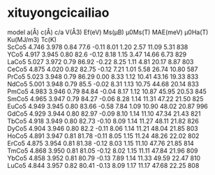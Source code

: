 # xituyongcicailiao
model  a(Å)   c(Å)   c/a  V(Å3) Ef(eV)  Ms(μB)  μ0Ms(T)  MAE(meV)  μ0Ha(T)  Ku(MJ/m3)  Tc(K)  
ScCo5  4.746  3.978  0.84 77.6  -0.11    8.01    1.20     2.57      11.09     5.31      838    
YCo5   4.917  3.945  0.80 82.6  -0.12    8.18    1.15     3.47      14.66     6.73      829    
LaCo5  5.027  3.972  0.79 86.92 -0.22    8.25    1.11     4.81      20.17     8.87      803    
CeCo5  4.875  4.020  0.82 82.75 -0.12    7.21    1.01     5.58      26.74     10.80     587    
PrCo5  5.023  3.948  0.79 86.29  0.00    8.33    1.12     10.41     43.16     19.33     833    
NdCo5  5.001  3.948  0.79 85.5	-0.02    8.31    1.13     10.75     44.68     20.14     833    
PmCo5  4.983  3.946  0.79 84.84	-0.04    8.17    1.12 	  10.87     45.95     20.53     845    
SmCo5  4.965  3.947  0.79 84.27	-0.06    8.28    1.14 	  11.31     47.22     21.50     825    
EuCo5  4.949  3.945  0.80 83.66	-0.58    7.84    1.09 	  10.90     48.02     20.87     996    
GdCo5  4.929  3.944  0.80 82.97	-0.09    8.10    1.14 	  11.10     47.34     21.43     821    
TbCo5  4.918  3.949  0.80 82.73	-0.10    8.09    1.14 	  11.27     48.11     21.82     826    
DyCo5  4.904  3.946  0.80 82.2	-0.11    8.06    1.14 	  11.21     48.04     21.85     803    
HoCo5  4.891  3.947  0.81 81.78	-0.11    8.05    1.15 	  11.24     48.26     22.02     802    
ErCo5  4.875  3.954  0.81 81.38	-0.12    8.03    1.15 	  11.10     47.76     21.85     814    
TmCo5  4.868  3.950  0.81 81.05	-0.12    8.02    1.15 	  11.11     47.84     21.96     809    
YbCo5  4.858  3.952  0.81 80.79	-0.13    7.89    1.14 	  11.33     49.59     22.47     810    
LuCo5  4.844  3.957  0.82 80.41	-0.13    8.09    1.17 	  11.17     47.68     22.25     808    
